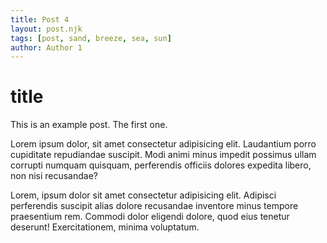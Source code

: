 ```yaml
---
title: Post 4
layout: post.njk
tags: [post, sand, breeze, sea, sun]
author: Author 1
---
```


# title
This is an example post. The first one.

Lorem ipsum dolor, sit amet consectetur adipisicing elit. Laudantium porro cupiditate repudiandae suscipit. Modi animi minus impedit possimus ullam corrupti numquam quisquam, perferendis officiis dolores expedita libero, non nisi recusandae?

Lorem, ipsum dolor sit amet consectetur adipisicing elit. Adipisci perferendis suscipit alias dolore recusandae inventore minus tempore praesentium rem. Commodi dolor eligendi dolore, quod eius tenetur deserunt! Exercitationem, minima voluptatum.